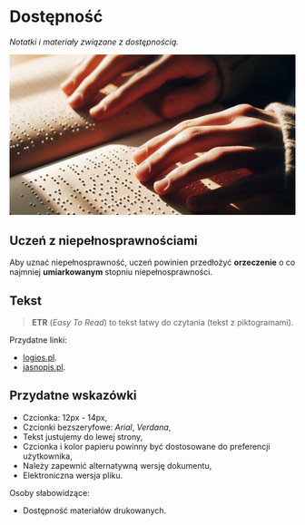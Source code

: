# Dostępność
_Notatki i materiały związane z dostępnością._

![accessibility](./img/accessibility.jpeg)

## Uczeń z niepełnosprawnościami

Aby uznać niepełnosprawność, uczeń powinien przedłożyć **orzeczenie** o co najmniej **umiarkowanym** stopniu niepełnosprawności.

## Tekst

> **ETR** (*Easy To Read*) to tekst łatwy do czytania (tekst z piktogramami).

Przydatne linki:

+ [logios.pl](https://logios.pl).
+ [jasnopis.pl](https://jasnopis.pl).

## Przydatne wskazówki

+ Czcionka: 12px - 14px,
+ Czcionki bezszeryfowe: *Arial*, *Verdana*,
+ Tekst justujemy do lewej strony,
+ Czcionka i kolor papieru powinny być dostosowane do preferencji użytkownika,
+ Należy zapewnić alternatywną wersję dokumentu,
+ Elektroniczna wersja pliku.

Osoby słabowidzące:
+ Dostępność materiałów drukowanych.
